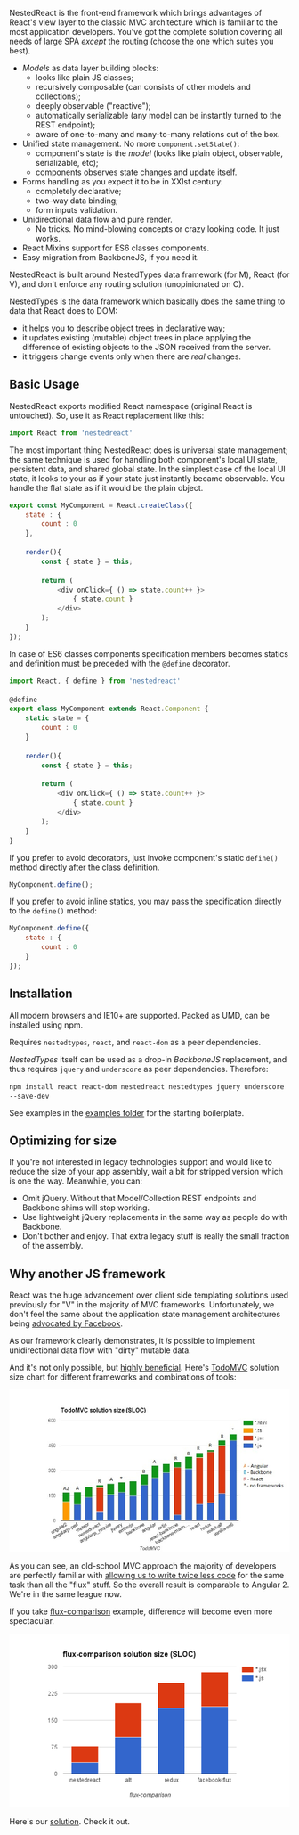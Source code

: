 NestedReact is the front-end framework which brings advantages of React's view layer
to the classic MVC architecture which is familiar to the most application developers. You've got the complete solution
covering all needs of large SPA _except_ the routing (choose the one which suites you best).

- *Models* as data layer building blocks:
    - looks like plain JS classes;
    - recursively composable (can consists of other models and collections);
    - deeply observable ("reactive");
    - automatically serializable (any model can be instantly turned to the REST endpoint);
    - aware of one-to-many and many-to-many relations out of the box.
- Unified state management. No more `component.setState()`:
    - component's state is the *model* (looks like plain object, observable, serializable, etc);
    - components observes state changes and update itself.
- Forms handling as you expect it to be in XXIst century:
    - completely declarative;
    - two-way data binding;
    - form inputs validation.
- Unidirectional data flow and pure render.
    - No tricks. No mind-blowing concepts or crazy looking code. It just works.
- React Mixins support for ES6 classes components.
- Easy migration from BackboneJS, if you need it. 

NestedReact is built around NestedTypes data framework (for M), React (for V), and don't enforce any routing solution (unopinionated on C).

NestedTypes is the data framework which basically does the same thing to data that React does to DOM:
- it helps you to describe object trees in declarative way;
- it updates existing (mutable) object trees in place applying the difference of existing objects to the JSON received from the server.
- it triggers change events only when there are _real_ changes. 

## Basic Usage

NestedReact exports modified React namespace (original React is untouched). So, use it as React replacement like this:

```javascript
import React from 'nestedreact'
```

The most important thing NestedReact does is universal state management; the same technique is used for
handling both component's local UI state, persistent data, and shared global state. In the simplest case of the local UI state,
it looks to your as if your state just instantly became observable. You handle the flat state as if it would be the plain object.

```javascript
export const MyComponent = React.createClass({
	state : {
		count : 0
	},

	render(){
	    const { state } = this;
		
		return (
			<div onClick={ () => state.count++ }>
				{ state.count }
			</div>
		);
	}
});
```

In case of ES6 classes components specification members becomes statics
 and definition must be preceded with the `@define` decorator.

```javascript
import React, { define } from 'nestedreact'

@define
export class MyComponent extends React.Component {
	static state = {
		count : 0
	}

	render(){
	    const { state } = this;
		
		return (
			<div onClick={ () => state.count++ }>
				{ state.count }
			</div>
		);
	}
}
```

If you prefer to avoid decorators, just invoke component's static `define()` method directly after the class definition.

```javascript
MyComponent.define();
```

If you prefer to avoid inline statics, you may pass the specification directly to the `define()` method:

```javascript
MyComponent.define({
    state : {
		count : 0
	}
});
```

## Installation

All modern browsers and IE10+ are supported. Packed as UMD, can be installed using npm.

Requires `nestedtypes`, `react`, and `react-dom` as a peer dependencies.

*NestedTypes* itself can be used as a drop-in *BackboneJS* replacement,
 and thus requires `jquery` and `underscore` as peer dependencies. Therefore:

`npm install react react-dom nestedreact nestedtypes jquery underscore --save-dev`

See examples in the [examples folder](https://github.com/Volicon/NestedReact/tree/master/examples)
for the starting boilerplate.

## Optimizing for size

If you're not interested in legacy technologies support and would like to reduce the
size of your app assembly, wait a bit for stripped version which is one the way.
Meanwhile, you can:

- Omit jQuery. Without that Model/Collection REST endpoints and Backbone shims will stop working.
- Use lightweight jQuery replacements in the same way as people do with Backbone.
- Don't bother and enjoy. That extra legacy stuff is really the small fraction of the assembly.

## Why another JS framework

React was the huge advancement over client side templating solutions used
previously for "V" in the majority of MVC frameworks. Unfortunately, we
 don't feel the same about the application state management architectures 
 being [advocated by Facebook](https://facebook.github.io/flux/).
  
As our framework clearly demonstrates, it _is_ possible to implement
unidirectional data flow with "dirty" mutable data.

And it's not only possible, but [highly beneficial](https://medium.com/@gaperton/software-managing-the-complexity-caff5c4964cf#.dn3aq4riy).
Here's [TodoMVC](http://todomvc.com/) solution size chart for different
frameworks and combinations of tools:

![TodoMVC solution size comparison](SLOC-comparison.jpg)

As you can see, an old-school MVC approach the majority of developers are perfectly familiar with [allowing us to write twice less 
code](https://github.com/Volicon/NestedReact/tree/master/examples/todomvc) for the same task than all the "flux" stuff. So the overall result is comparable
 to Angular 2. We're in the same league now.
 
If you take [flux-comparison](https://github.com/voronianski/flux-comparison) example, difference will become even more spectacular.

![flux-comparison solution size](flux-sloc.png)

Here's our [solution](https://github.com/Volicon/NestedReact/tree/master/examples/flux-comparison). Check it out.